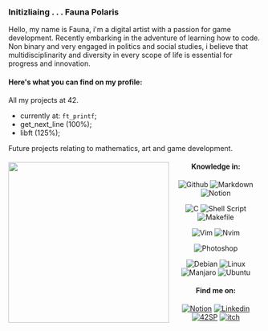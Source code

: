 
 

### Initizliaing . . . Fauna Polaris

Hello, my name is Fauna, i'm a digital artist with a passion for game development. Recently embarking in the adventure of learning how to code.  
Non binary and very engaged in politics and social studies, i believe that multidisciplinarity and diversity in every scope of life is essential for progress and innovation. 

#### Here's what you can find on my profile: 

All my projects at 42.  
- currently at: `ft_printf`;  
- get_next_line (100%);  
- libft (125%);  


Future projects relating to mathematics, art and game development.  

<div align="center">

  <img src="https://github.com/FaunaPolaris/FaunaPolaris/assets/62262523/0ae2fb3b-fb30-4e42-bf8c-86f71b92e4a0" min-width="320px" max-width="320px" width="320px" align="left">  
  
#### Knowledge in:  

  
![Github](https://img.shields.io/badge/Github-e1c984?&logo=Github&logoColor=white)
![Markdown](https://img.shields.io/badge/Markdown-e1c984?&logo=markdown&logoColor=white)
![Notion](https://img.shields.io/badge/Notion-e1c984?&logo=notion&logoColor=white)

![C](https://img.shields.io/badge/C-e1c984?&logo=c&logoColor=white)
![Shell Script](https://img.shields.io/badge/Shell_Script-e1c984?&logo=gnu-bash&logoColor=white)
![Makefile](https://img.shields.io/badge/Makefile-e1c984?&logo=monzo&logoColor=white)

![Vim](https://img.shields.io/badge/-Vim-e1c984?&logo=VIM&logoColor=black)
![Nvim](https://img.shields.io/badge/-Nvim-e1c984?&logo=Neovim&logoColor=white")

![Photoshop](https://img.shields.io/badge/Photoshop-e1c984?&logo=adobephotoshop&logoColor=dark-blue)

![Debian](https://img.shields.io/badge/Debian-e1c984?logo=debian&logoColor=white)
![Linux](https://img.shields.io/badge/Linux-e1c984?&logo=linux&logoColor=black)
![Manjaro](https://img.shields.io/badge/manjaro-e1c984?logo=manjaro&logoColor=white)
![Ubuntu](https://img.shields.io/badge/Ubuntu-e1c984?logo=ubuntu&logoColor=white)

</div>

<div align="center">
  
#### Find me on:  
[![Notion](https://img.shields.io/badge/42_Projects-black?logo=notion)](https://www.notion.so/metapolarium/b620c7e085574db39b4430779c72c063?v=b041e2697ead4c79b4aba3bc68f90da9)
[![Linkedin](https://img.shields.io/badge/Fauna_Polaris-black?logo=linkedin&)](https://www.linkedin.com/in/fauna-polaris-pinheiro-5238b1278/)
[![42SP](https://img.shields.io/badge/fpolaris-black?&logo=42&logoColor=white)](https://profile.intra.42.fr/users/fpolaris)
[![itch](https://img.shields.io/badge/Itch.io-black?logo=itchdotio&logoColor=white)](https://metapolarium.itch.io/)
 
 </div>
